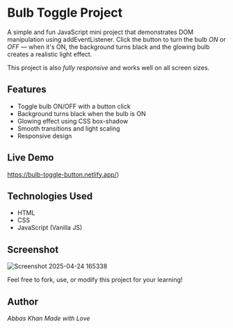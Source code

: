 # Bulb Toggle Project

A simple and fun JavaScript mini project that demonstrates DOM manipulation using addEventListener. Click the button to turn the bulb *ON* or *OFF* — when it's ON, the background turns black and the glowing bulb creates a realistic light effect. 

This project is also *fully responsive* and works well on all screen sizes.

## Features

- Toggle bulb ON/OFF with a button click
- Background turns black when the bulb is ON
- Glowing effect using CSS box-shadow
- Smooth transitions and light scaling
- Responsive design

## Live Demo
https://bulb-toggle-button.netlify.app/)

## Technologies Used
- HTML
- CSS
- JavaScript (Vanilla JS)

## Screenshot

![Screenshot 2025-04-24 165338](https://github.com/user-attachments/assets/e54f7f25-8362-41d4-8cba-481653a471ab)


Feel free to fork, use, or modify this project for your learning!

## Author

*Abbas Khan Made with Love*
